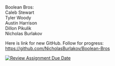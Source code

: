 Boolean Bros:<br>
Caleb Stewart<br>
Tyler Woody<br>
Austin Harrison<br>
Dillon Pikulik<br>
Nicholas Burlakov<br>

Here is link for new GitHub. Follow for progress:
https://github.com/NicholasBurlakov/Boolean-Bros 

[![Review Assignment Due Date](https://classroom.github.com/assets/deadline-readme-button-24ddc0f5d75046c5622901739e7c5dd533143b0c8e959d652212380cedb1ea36.svg)](https://classroom.github.com/a/32B92nwd)
